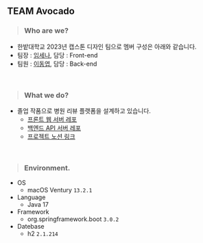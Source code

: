 ## TEAM Avocado

> ### Who are we?
- 한밭대학교 2023년 캡스톤 디자인 팀으로 멤버 구성은 아래와 같습니다.
- 팀장 : [임세나](https://github.com/LimSeNa), 담당 : Front-end
- 팀원 : [이동엽](https://github.com/2dongyeop), 담당 : Back-end

<br/>

> ### What we do?
- 졸업 작품으로 병원 리뷰 플랫폼을 설계하고 있습니다.
  - [프론트 웹 서버 레포](https://github.com/HBNU-Avocado/Avocado-frontend)
  - [백엔드 API 서버 레포](https://github.com/HBNU-Avocado/Avocado-backend)
  - [프로젝트 노션 링크](https://leedongyeop.notion.site/Avocado-287972df87fa4a8bb976bba7649919ca)

<br/>

> ### Environment.
- OS
  - macOS Ventury `13.2.1`
- Language
  - Java 17
- Framework
  - org.springframework.boot `3.0.2`
- Datebase
  - h2 `2.1.214`